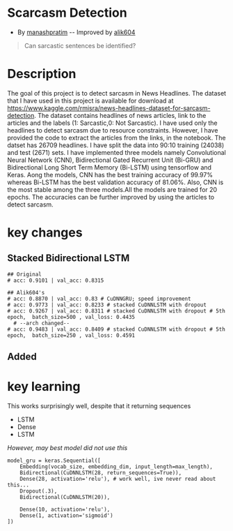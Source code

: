 # Scarcasm Detection 
- By [manashpratim](https://github.com/manashpratim/Sarcasm-Detection)
-- Improved by [alik604](https://github.com/alik604/ReadMe)

> Can sarcastic sentences be identified?



# Description
The goal of this project is to detect sarcasm in News Headlines. The dataset that I have used in this project is available for download at  https://www.kaggle.com/rmisra/news-headlines-dataset-for-sarcasm-detection. The dataset contains headlines of news articles, link to the articles and the labels (1: Sarcastic,0: Not Sarcastic). I have used only the headlines to detect sarcasm due to resource constraints. However, I have provided the code to extract the articles from the links, in the notebook. The datset has 26709 headlines. I have split the data into 90:10 training (24038) and test (2671) sets. I have implemented three models namely Convolutional Neural Network (CNN), Bidirectional Gated Recurrent Unit (Bi-GRU) and Bidirectional Long Short Term Memory (Bi-LSTM) using tensorflow and Keras. Aong the models, CNN has the best training accuracy of 99.97% whereas Bi-LSTM has the best validation accuracy of 81.06%. Also, CNN is the most stable among the three models.All the models are trained for 20 epochs.
The accuracies can be further improved by using the articles to detect sarcasm.



# key changes 
## Stacked Bidirectional LSTM
```
## Original 
# acc: 0.9101 | val_acc: 0.8315

## Alik604's 
# acc: 0.8870 | val_acc: 0.83 # CuDNNGRU; speed improvement
# acc: 0.9773 | val_acc: 0.8233 # stacked CuDNNLSTM with dropout
# acc: 0.9267 | val_acc: 0.8311 # stacked CuDNNLSTM with dropout # 5th  epoch,  batch_size=500 , val_loss: 0.4435
  # --arch changed-- 
# acc: 0.9483 | val_acc: 0.8409 # stacked CuDNNLSTM with dropout # 5th  epoch,  batch_size=250 , val_loss: 0.4591
```
## Added 



# key learning
This works surprisingly well, despite that it returning sequences
* LSTM
* Dense
* LSTM

*However, may best model did not use this*

```
model_gru = keras.Sequential([
    Embedding(vocab_size, embedding_dim, input_length=max_length),
    Bidirectional(CuDNNLSTM(28, return_sequences=True)),
    Dense(28, activation='relu'), # work well, ive never read about this... 
    Dropout(.3),
    Bidirectional(CuDNNLSTM(20)),

    Dense(10, activation='relu'),
    Dense(1, activation='sigmoid')
])
```

